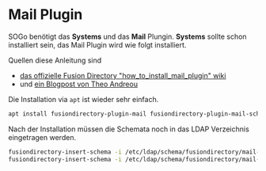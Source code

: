 # Mail Plugin

SOGo benötigt das **Systems** und das **Mail** Plungin.
**Systems** sollte schon installiert sein, das Mail Plugin wird wie folgt installiert.

Quellen diese Anleitung sind

* [das offizielle Fusion Directory "how_to_install_mail_plugin" wiki](https://documentation.fusiondirectory.org/en/documentation/admin_mail_method_installation/how_to_install_mail_plugin)
* und [ein Blogpost von Theo Andreou](https://www.theo-andreou.org/?p=1568#comment-10434)

Die Installation via `apt` ist wieder sehr einfach.

```bash
apt install fusiondirectory-plugin-mail fusiondirectory-plugin-mail-schema
```

Nach der Installation müssen die Schemata noch in das LDAP Verzeichnis eingetragen werden.

```bash
fusiondirectory-insert-schema -i /etc/ldap/schema/fusiondirectory/mail-fd.schema
fusiondirectory-insert-schema -i /etc/ldap/schema/fusiondirectory/mail-fd-conf.schema
```
